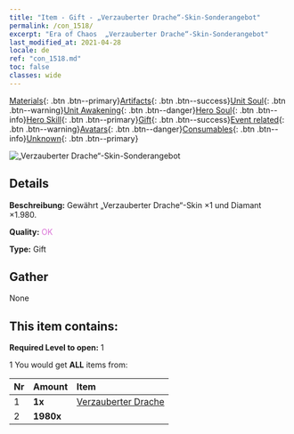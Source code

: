 ```yaml
---
title: "Item - Gift - „Verzauberter Drache“-Skin-Sonderangebot"
permalink: /con_1518/
excerpt: "Era of Chaos  „Verzauberter Drache“-Skin-Sonderangebot"
last_modified_at: 2021-04-28
locale: de
ref: "con_1518.md"
toc: false
classes: wide
---
```

 [Materials](/ItemsDE/){: .btn .btn--primary}[Artifacts](/ItemsDE/Artifacts/){: .btn .btn--success}[Unit Soul](/ItemsDE/UnitSoul/){: .btn .btn--warning}[Unit Awakening](/ItemsDE/UnitAwakening/){: .btn .btn--danger}[Hero Soul](/ItemsDE/HeroSoul/){: .btn .btn--info}[Hero Skill](/ItemsDE/HeroSkill/){: .btn .btn--primary}[Gift](/ItemsDE/Gift/){: .btn .btn--success}[Event related](/ItemsDE/Events/){: .btn .btn--warning}[Avatars](/ItemsDE/Avatars/){: .btn .btn--danger}[Consumables](/ItemsDE/Consumables/){: .btn .btn--info}[Unknown](/ItemsDE/Unknown/){: .btn .btn--primary}

 ![„Verzauberter Drache“-Skin-Sonderangebot](/images/t/i_907132.png)

## Details
 **Beschreibung:** Gewährt „Verzauberter Drache“-Skin ×1 und Diamant ×1.980.

 **Quality:** <span style="color: #DA70D6">OK</span>

 **Type:** Gift

## Gather

  None

## This item contains:

 **Required Level to open:** 1

 1 You would get **ALL** items  from:

  | Nr | Amount |     Item    |
  |:---|:-------|:------------|
  | 1 |  **1x** | [Verzauberter Drache](/ItemsDE/con_1073/) |  | 
  | 2 |  **1980x** | <i class="fas fa-gem"/> |  | 
